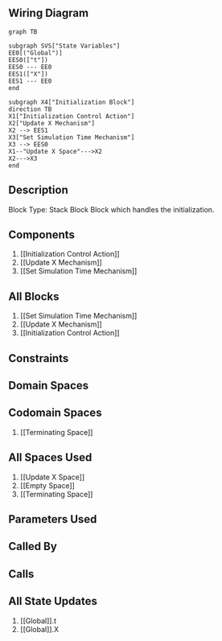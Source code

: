 ## Wiring Diagram

```mermaid
graph TB

subgraph SVS["State Variables"]
EE0[("Global")]
EES0(["t"])
EES0 --- EE0
EES1(["X"])
EES1 --- EE0
end

subgraph X4["Initialization Block"]
direction TB
X1["Initialization Control Action"]
X2["Update X Mechanism"]
X2 --> EES1
X3["Set Simulation Time Mechanism"]
X3 --> EES0
X1--"Update X Space"--->X2
X2--->X3
end
```

## Description

Block Type: Stack Block
Block which handles the initialization.
## Components
1. [[Initialization Control Action]]
2. [[Update X Mechanism]]
3. [[Set Simulation Time Mechanism]]

## All Blocks
1. [[Set Simulation Time Mechanism]]
2. [[Update X Mechanism]]
3. [[Initialization Control Action]]

## Constraints

## Domain Spaces

## Codomain Spaces
1. [[Terminating Space]]

## All Spaces Used
1. [[Update X Space]]
2. [[Empty Space]]
3. [[Terminating Space]]

## Parameters Used

## Called By

## Calls

## All State Updates
1. [[Global]].t
2. [[Global]].X


